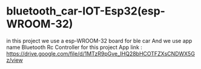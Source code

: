 # bluetooth_car-IOT-Esp32(esp-WROOM-32)
in this project we use a esp-WROOM-32 board for ble car
And we use app name Bluetooth Rc Controller for this project
App link : https://drive.google.com/file/d/1MTzR9pGve_IHQ28bHCOTFZXsCNDWX5Gz/view
